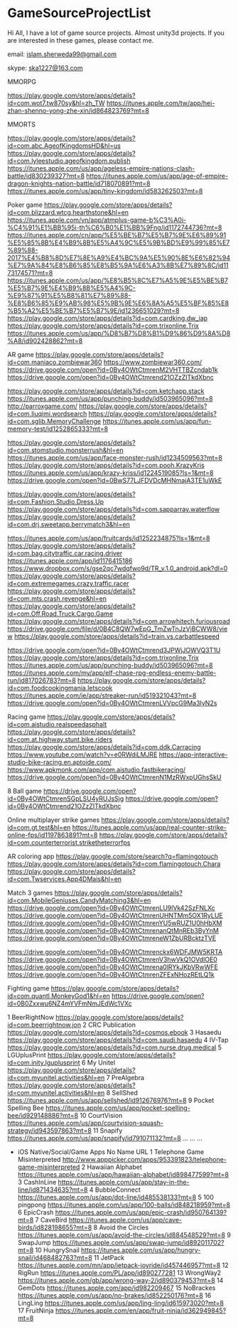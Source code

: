 # GameSourceProjectList
Hi All, I have a lot of game source projects.  Almost unity3d projects. If you are interested in these games, please contact me.

email: islam.sherweda99@gmail.com

skype: ska1227@163.com

MMORPG

https://play.google.com/store/apps/details?id=com.wot7.tw870sy&hl=zh_TW
https://itunes.apple.com/tw/app/hei-zhan-shenno-yong-zhe-xin/id864823769?mt=8

MMORTS

https://play.google.com/store/apps/details?id=com.abc.AgeofKingdomsHD&hl=us
https://play.google.com/store/apps/details?id=com.lyleestudio.ageofkingdom.publish
https://itunes.apple.com/us/app/ageless-empire-nations-clash-battle/id830239327?mt=8
https://itunes.apple.com/us/app/age-of-empire-dragon-knights-nation-battle/id718070891?mt=8
https://itunes.apple.com/us/app/tiny-kingdom/id583262503?mt=8

Poker game
https://play.google.com/store/apps/details?id=com.blizzard.wtcg.hearthstone&hl=en
https://itunes.apple.com/vn/app/atmplus-game-b%C3%A0i-%C4%91%E1%BB%95i-th%C6%B0%E1%BB%9Fng/id1172744736?mt=8
https://itunes.apple.com/cn/app/%E5%BE%B7%E5%B7%9E%E6%89%91%E5%85%8B%E4%B9%8B%E5%A4%9C%E5%9B%BD%E9%99%85%E7%89%88-2017%E4%B8%8D%E7%8E%A9%E4%BC%9A%E5%90%8E%E6%82%94%E7%9A%84%E8%B6%85%E8%B5%9A%E6%A3%8B%E7%89%8C/id1173174571?mt=8
https://itunes.apple.com/us/app/%E8%B5%8C%E7%A5%9E%E5%BE%B7%E5%B7%9E%E4%B9%8B%E5%A4%9C-%E9%87%91%E5%B8%81%E7%89%88-%E8%B6%85%E9%AB%98%E5%9B%9E%E6%8A%A5%E5%BF%85%E8%B5%A2%E5%BE%B7%E5%B7%9E/id1236651029?mt=8
https://play.google.com/store/apps/details?id=com.cardking.dw_iap
https://play.google.com/store/apps/details?id=com.trixonline.Trix
https://itunes.apple.com/us/app/%D8%B7%D8%B1%D9%86%D9%8A%D8%A8/id902428862?mt=8

AR game
https://play.google.com/store/apps/details?id=com.maniaco.zombiewar360
https://www.zombiewar360.com/
https://drive.google.com/open?id=0By4OWtCtmrenM2VHTTBZcndab1k
https://drive.google.com/open?id=0By4OWtCtmrend21OZzZITkdXbnc

https://play.google.com/store/apps/details?id=com.ketchapp.stack
https://itunes.apple.com/us/app/punching-buddy/id503965096?mt=8
http://parroxgame.com/
https://play.google.com/store/apps/details?id=com.liuqimi.wordsearch
https://play.google.com/store/apps/details?id=com.sglib.MemoryChallenge
https://itunes.apple.com/us/app/fun-memory-test/id1252865333?mt=8

https://play.google.com/store/apps/details?id=com.stomstudio.monsterrush&hl=en
https://itunes.apple.com/us/app/face-monster-rush/id1234509563?mt=8
https://play.google.com/store/apps/details?id=com.pooh.KrazyKris
https://itunes.apple.com/us/app/krazy-kriss/id1224519085?ls=1&mt=8
https://drive.google.com/open?id=0BwS77LJFDVDcMHNmajA3TE1uWkE

https://play.google.com/store/apps/details?id=com.Fashion.Studio.Dress.Up
https://play.google.com/store/apps/details?id=com.sapparray.waterflow
https://play.google.com/store/apps/details?id=com.drj.sweetapp.berrymatch3&hl=en

https://itunes.apple.com/us/app/fruitcards/id1252234875?ls=1&mt=8
https://play.google.com/store/apps/details?id=com.bag.citytraffic.car.racing.driver
https://itunes.apple.com/app/id1176415186
https://www.dropbox.com/s/gse2qc7wdqfwo9d/TR_v.1.0_android.apk?dl=0
https://play.google.com/store/apps/details?id=com.extremegames.crazy.traffic.racer
https://play.google.com/store/apps/details?id=com.mts.crash.revenge&hl=en
https://play.google.com/store/apps/details?id=com.Off.Road.Truck.Cargo.Game
https://play.google.com/store/apps/details?id=com.arrowhitech.furiousroad
https://drive.google.com/file/d/0B4C8QW7wEpG_TmZwTnJzVjBCWW8/view
https://play.google.com/store/apps/details?id=train.vs.carbattlespeed

https://drive.google.com/open?id=0By4OWtCtmrend3JPWjJOWVQ3T1U
https://play.google.com/store/apps/details?id=com.trixonline.Trix
https://itunes.apple.com/us/app/punching-buddy/id503965096?mt=8
https://itunes.apple.com/my/app/elf-chase-rpg-endless-enemy-battle-run/id817026783?mt=8
https://play.google.com/store/apps/details?id=com.foodcookingmania.letscook
https://itunes.apple.com/ie/app/streaker-run/id519321043?mt=8
https://drive.google.com/open?id=0By4OWtCtmrenLVVpcG9Ma3IyN2s

Racing game
https://play.google.com/store/apps/details?id=com.aistudio.realspeedasphalt
https://play.google.com/store/apps/details?id=com.at.highway.stunt.bike.riders
https://play.google.com/store/apps/details?id=com.ddk.Carracing
https://www.youtube.com/watch?v=e0RWdiLMJRE
https://app-interactive-studio-bike-racing.en.aptoide.com/
https://www.apkmonk.com/app/com.aistudio.fastbikeracing/
https://drive.google.com/open?id=0By4OWtCtmrenN1MzRWxpUGhsSkU

8 Ball game
https://drive.google.com/open?id=0By4OWtCtmrenSGpLSU4yRUJsSjg
https://drive.google.com/open?id=0By4OWtCtmrend21OZzZITkdXbnc

Online multiplayer strike games
https://play.google.com/store/apps/details?id=com.gt.test&hl=en
https://itunes.apple.com/us/app/real-counter-strike-online-fps/id1197863891?mt=8
https://play.google.com/store/apps/details?id=com.counterterrorist.striketheterrorfps

AR coloring app
https://play.google.com/store/search?q=flamingotouch
https://play.google.com/store/apps/details?id=com.flamingotouch.Chara
https://play.google.com/store/apps/details?id=com.Twservices.App4DMais&hl=en

Match 3 games
https://play.google.com/store/apps/details?id=com.MobileGeniuses.CandyMatching3&hl=en
https://drive.google.com/open?id=0By4OWtCtmrenLU9lVk42SzFNLXc
https://drive.google.com/open?id=0By4OWtCtmrenUHNTMm5OX1RyLUE
https://drive.google.com/open?id=0By4OWtCtmrenYU5wRUZ1U0hHbXM
https://drive.google.com/open?id=0By4OWtCtmrenanQtMnREb3ByYnM
https://drive.google.com/open?id=0By4OWtCtmreneW1ZbURBcktzTVE

https://drive.google.com/open?id=0By4OWtCtmrenckx6WDFJMW5KRTA
https://drive.google.com/open?id=0By4OWtCtmrenV3hwVkQ1OVdlOE0
https://drive.google.com/open?id=0By4OWtCtmrena0lRYkJKbVRwWFE
https://drive.google.com/open?id=0By4OWtCtmrenZFExNHozREtLQ1k

Fighting game
https://play.google.com/store/apps/details?id=com.quantl.MonkeyGod1&hl=en
https://drive.google.com/open?id=0B0Zxxwu6NZ4mYVFmNmJEdWc1VXc

1 BeerRightNow https://play.google.com/store/apps/details?id=com.beerrightnow.jon
2 CRC Publication https://play.google.com/store/apps/details?id=cosmos.ebook
3 Hasaedu https://play.google.com/store/apps/details?id=com.saudi.hasaedu
4 IV-Tap https://play.google.com/store/apps/details?id=com.nurse.drug.medical
5 LGUplusPrint https://play.google.com/store/apps/details?id=com.inity.lguplusprint
6 My Unitel https://play.google.com/store/apps/details?id=com.myunitel.activities&hl=en
7 PreAlgebra https://play.google.com/store/apps/details?id=com.myunitel.activities&hl=en
8 SellShed https://itunes.apple.com/us/app/sellshed/id912676976?mt=8
9 Pocket Spelling Bee https://itunes.apple.com/us/app/pocket-spelling-bee/id929148886?mt=8
10 CourtVision https://itunes.apple.com/us/app/courtvision-squash-strategy/id943597863?mt=8
11 Snapify https://itunes.apple.com/us/app/snapify/id791071132?mt=8
... ... ...

- iOS Native/Social/Game Apps
No Name URL
1 Telephone Game Misinterpreted http://www.apppicker.com/apps/953391823/telephone-game-misinterpreted
2 Hawaiian Alphabet https://itunes.apple.com/us/app/hawaiian-alphabet/id898477599?mt=8
3 CashInLine https://itunes.apple.com/us/app/stay-in-the-line/id871434635?mt=8
4 BubbleConnect https://itunes.apple.com/us/app/dot-line/id485538133?mt=8
5 100 pingpong https://itunes.apple.com/us/app/100-balls/id848218959?mt=8
6 EpicCrash https://itunes.apple.com/us/app/epic-crash/id950764139?mt=8
7 CaveBird https://itunes.apple.com/us/app/cave-birds/id828198655?mt=8
8 Avoid the Circles https://itunes.apple.com/us/app/avoid-the-circles/id884548529?mt=8
9 SwapJump https://itunes.apple.com/us/app/swap-jump/id892011702?mt=8
10 HungrySnail https://itunes.apple.com/us/app/hungry-snail/id468482763?mt=8
11 JetPack https://itunes.apple.com/mn/app/jetpack-joyride/id457446957?mt=8
12 RigRun https://itunes.apple.com/PL/app/id890277281
13 WrongWay2 https://itunes.apple.com/gb/app/wrong-way-2/id890379453?mt=8
14 GemDots https://itunes.apple.com/app/id982209467
15 NoBrackes https://itunes.apple.com/us/app/no-brakes/id852250176?mt=8
16 LingLing https://itunes.apple.com/us/app/ling-ling/id615973020?mt=8
17 FruitNinja https://itunes.apple.com/en/app/fruit-ninja/id362949845?mt=8

